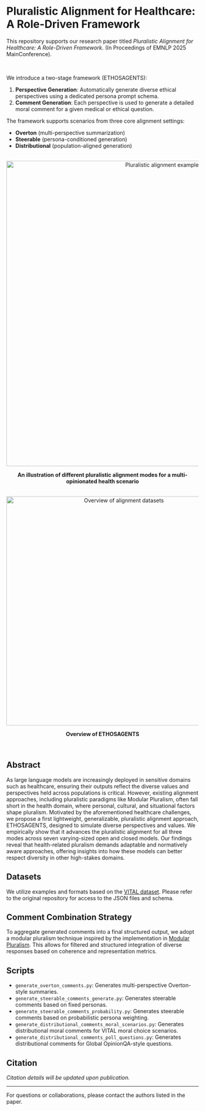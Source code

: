 # Pluralistic Alignment for Healthcare: A Role-Driven Framework

This repository supports our research paper titled *Pluralistic Alignment for Healthcare: A Role-Driven Framework*. (In Proceedings of EMNLP 2025 MainConference).

<br />

We introduce a two-stage framework (ETHOSAGENTS):

1. **Perspective Generation**: Automatically generate diverse ethical perspectives using a dedicated persona prompt schema.
2. **Comment Generation**: Each perspective is used to generate a detailed moral comment for a given medical or ethical question.

The framework supports scenarios from three core alignment settings:

* **Overton** (multi-perspective summarization)
* **Steerable** (persona-conditioned generation)
* **Distributional** (population-aligned generation)


<br />

<div align="center">

<img width="800" alt="Pluralistic alignment example" src="https://github.com/user-attachments/assets/6c0f31f1-467b-42ef-b515-2364da754378" />
<p><strong>An illustration of different pluralistic alignment modes for a multi-opinionated health scenario</strong></p>

<br />

<img width="600" alt="Overview of alignment datasets" src="https://github.com/user-attachments/assets/39c2937c-6cec-456a-a2d0-dd664f68d9fa" />
<p><strong>Overview of ETHOSAGENTS</strong></p>

</div>

<br />


## Abstract

As large language models are increasingly deployed in sensitive domains such as healthcare, ensuring their outputs reflect the diverse values and perspectives held across populations is critical. However, existing alignment approaches, including pluralistic paradigms like Modular Pluralism, often fall short in the health domain, where personal, cultural, and situational factors shape pluralism. Motivated by the aforementioned healthcare challenges, we propose a first lightweight, generalizable, pluralistic alignment approach, ETHOSAGENTS, designed to simulate diverse perspectives and values. We empirically show that it advances the pluralistic alignment for all three modes across seven varying-sized open and closed models. Our findings reveal that health-related pluralism demands adaptable and normatively aware approaches, offering insights into how these models can better respect diversity in other high-stakes domains.


## Datasets

We utilize examples and formats based on the [VITAL dataset](https://github.com/anudeex/VITAL/tree/main/dataset). Please refer to the original repository for access to the JSON files and schema.

## Comment Combination Strategy

To aggregate generated comments into a final structured output, we adopt a modular pluralism technique inspired by the implementation in [Modular Pluralism](https://github.com/BunsenFeng/modular_pluralism/tree/main). This allows for filtered and structured integration of diverse responses based on coherence and representation metrics.

## Scripts

* `generate_overton_comments.py`: Generates multi-perspective Overton-style summaries.
* `generate_steerable_comments_generate.py`: Generates steerable comments based on fixed personas.
* `generate_steerable_comments_probability.py`: Generates steerable comments based on probabilistic persona weighting.
* `generate_distributional_comments_moral_scenarios.py`: Generates distributional moral comments for VITAL moral choice scenarios.
* `generate_distributional_comments_poll_questions.py`: Generates distributional comments for Global OpinionQA-style questions.

## Citation

*Citation details will be updated upon publication.*

---

For questions or collaborations, please contact the authors listed in the paper.
